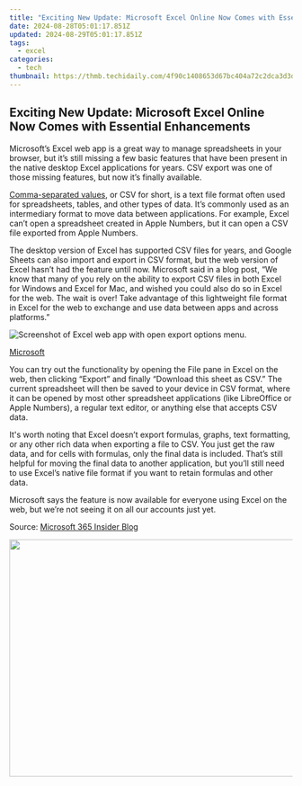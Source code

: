 ```yaml
---
title: "Exciting New Update: Microsoft Excel Online Now Comes with Essential Enhancements"
date: 2024-08-28T05:01:17.851Z
updated: 2024-08-29T05:01:17.851Z
tags:
  - excel
categories:
  - tech
thumbnail: https://thmb.techidaily.com/4f90c1408653d67bc404a72c2dca3d3d52e3a294965755306154ed4cda4187a3.png
---
```


## Exciting New Update: Microsoft Excel Online Now Comes with Essential Enhancements

Microsoft’s Excel web app is a great way to manage spreadsheets in your browser, but it’s still missing a few basic features that have been present in the native desktop Excel applications for years. CSV export was one of those missing features, but now it’s finally available.

[Comma-separated values](https://instagram-video-files.techidaily.com/updated-from-followers-to-fans-a-guide-to-thriving-instagram-presence/), or CSV for short, is a text file format often used for spreadsheets, tables, and other types of data. It’s commonly used as an intermediary format to move data between applications. For example, Excel can’t open a spreadsheet created in Apple Numbers, but it can open a CSV file exported from Apple Numbers.

 The desktop version of Excel has supported CSV files for years, and Google Sheets can also import and export in CSV format, but the web version of Excel hasn’t had the feature until now. Microsoft said in a blog post, “We know that many of you rely on the ability to export CSV files in both Excel for Windows and Excel for Mac, and wished you could also do so in Excel for the web. The wait is over! Take advantage of this lightweight file format in Excel for the web to exchange and use data between apps and across platforms.”

![Screenshot of Excel web app with open export options menu.](https://static1.howtogeekimages.com/wordpress/wp-content/uploads/2024/03/exporttocsv-1024x506.png) 

[Microsoft](https://insider.microsoft365.com/en-us/blog/export-to-csv-in-excel-for-the-web)

 You can try out the functionality by opening the File pane in Excel on the web, then clicking “Export” and finally “Download this sheet as CSV.” The current spreadsheet will then be saved to your device in CSV format, where it can be opened by most other spreadsheet applications (like LibreOffice or Apple Numbers), a regular text editor, or anything else that accepts CSV data.

 It's worth noting that Excel doesn’t export formulas, graphs, text formatting, or any other rich data when exporting a file to CSV. You just get the raw data, and for cells with formulas, only the final data is included. That’s still helpful for moving the final data to another application, but you’ll still need to use Excel’s native file format if you want to retain formulas and other data.

 Microsoft says the feature is now available for everyone using Excel on the web, but we’re not seeing it on all our accounts just yet.

 Source: [Microsoft 365 Insider Blog](https://insider.microsoft365.com/en-us/blog/export-to-csv-in-excel-for-the-web)

<ins class="adsbygoogle"
     style="display:block"
     data-ad-format="autorelaxed"
     data-ad-client="ca-pub-7571918770474297"
     data-ad-slot="1223367746"></ins>



<ins class="adsbygoogle"
     style="display:block"
     data-ad-client="ca-pub-7571918770474297"
     data-ad-slot="8358498916"
     data-ad-format="auto"
     data-full-width-responsive="true"></ins>



<!-- affiliate ads begin -->
<a href="https://parisrhonecom.sjv.io/c/5597632/1896607/21553" target="_top" id="1896607"><img src="//a.impactradius-go.com/display-ad/21553-1896607" border="0" alt="" width="750" height="422"/></a><img height="0" width="0" src="https://imp.pxf.io/i/5597632/1896607/21553" style="position:absolute;visibility:hidden;" border="0" />
<!-- affiliate ads end -->